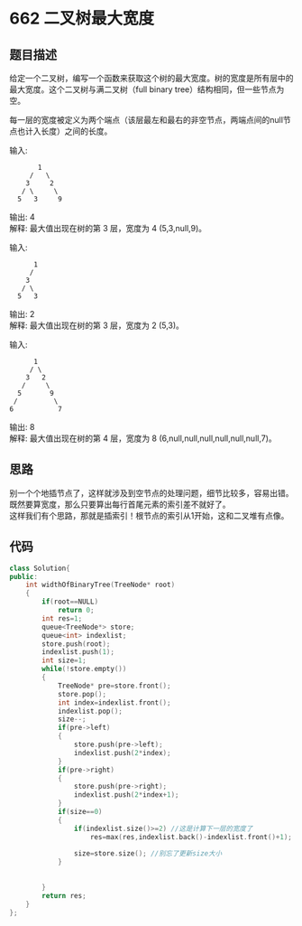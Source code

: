 # 662 二叉树最大宽度

## 题目描述

给定一个二叉树，编写一个函数来获取这个树的最大宽度。树的宽度是所有层中的最大宽度。这个二叉树与满二叉树（full binary tree）结构相同，但一些节点为空。

每一层的宽度被定义为两个端点（该层最左和最右的非空节点，两端点间的null节点也计入长度）之间的长度。

输入: 

           1
         /   \
        3     2
       / \     \  
      5   3     9 

输出: 4\
解释: 最大值出现在树的第 3 层，宽度为 4 (5,3,null,9)。

输入: 

          1
         /  
        3    
       / \       
      5   3     

输出: 2\
解释: 最大值出现在树的第 3 层，宽度为 2 (5,3)。

输入: 

          1
         / \
        3   2
       /     \  
      5       9 
     /         \
    6           7
    
输出: 8\
解释: 最大值出现在树的第 4 层，宽度为 8 (6,null,null,null,null,null,null,7)。

## 思路

别一个个地插节点了，这样就涉及到空节点的处理问题，细节比较多，容易出错。既然要算宽度，那么只要算出每行首尾元素的索引差不就好了。\
这样我们有个思路，那就是插索引！根节点的索引从1开始，这和二叉堆有点像。

## 代码

```C++
class Solution{
public:
    int widthOfBinaryTree(TreeNode* root)
    {
        if(root==NULL)
            return 0;
        int res=1;
        queue<TreeNode*> store;
        queue<int> indexlist;
        store.push(root);
        indexlist.push(1);
        int size=1;
        while(!store.empty())
        {
            TreeNode* pre=store.front();
            store.pop();
            int index=indexlist.front();
            indexlist.pop();
            size--;
            if(pre->left)
            {
                store.push(pre->left);
                indexlist.push(2*index);
            }
            if(pre->right)
            {
                store.push(pre->right);
                indexlist.push(2*index+1);
            }
            if(size==0)
            {
                if(indexlist.size()>=2) //这是计算下一层的宽度了
                    res=max(res,indexlist.back()-indexlist.front()+1);
                    
                size=store.size(); //别忘了更新size大小
            }
            
            
        }
        return res;
    }
};
```
